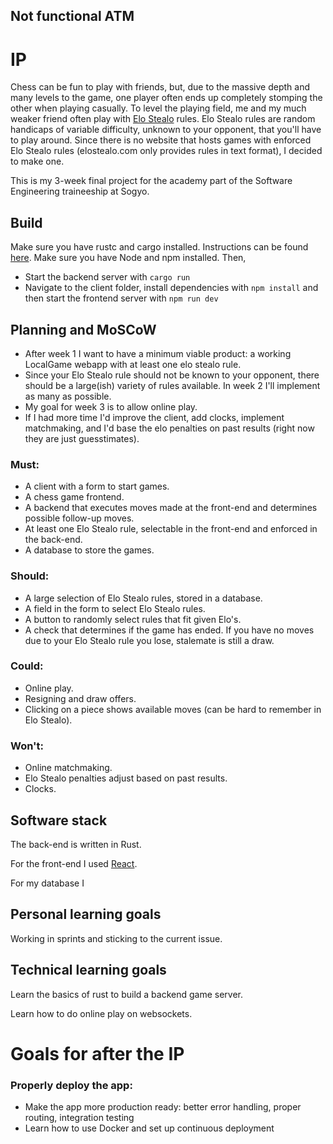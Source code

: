 ## Not functional ATM

# IP
Chess can be fun to play with friends, but, due to the massive depth and many levels to the game, one player often ends up completely stomping the other when playing casually.
To level the playing field, me and my much weaker friend often play with [Elo Stealo](https://elostealo.com) rules.
Elo Stealo rules are random handicaps of variable difficulty, unknown to your opponent, that you'll have to play around.
Since there is no website that hosts games with enforced Elo Stealo rules (elostealo.com only provides rules in text format), I decided to make one.

This is my 3-week final project for the academy part of the Software Engineering traineeship at Sogyo.

## Build
Make sure you have rustc and cargo installed. Instructions can be found [here](https://rustup.rs/). Make sure you have Node and npm installed.
Then,
- Start the backend server with ```cargo run```
- Navigate to the client folder, install dependencies with ```npm install``` and then start the frontend server with ```npm run dev```

##  Planning and MoSCoW
- After week 1 I want to have a minimum viable product: a working LocalGame webapp with at least one elo stealo rule.
- Since your Elo Stealo rule should not be known to your opponent, there should be a large(ish) variety of rules available.
In week 2 I'll implement as many as possible.
- My goal for week 3 is to allow online play.
- If I had more time I'd improve the client, add clocks, implement matchmaking, and I'd base the elo penalties on past results (right now they are just guesstimates).

### Must: 
- A client with a form to start games.
- A chess game frontend.
- A backend that executes moves made at the front-end and determines possible follow-up moves.
- At least one Elo Stealo rule, selectable in the front-end and enforced in the back-end.
- A database to store the games.

### Should:
- A large selection of Elo Stealo rules, stored in a database.
- A field in the form to select Elo Stealo rules.
- A button to randomly select rules that fit given Elo's.
- A check that determines if the game has ended. If you have no moves due to your Elo Stealo rule you lose, stalemate is still a draw.

### Could:
- Online play.
- Resigning and draw offers.
- Clicking on a piece shows available moves (can be hard to remember in Elo Stealo).

### Won't:
- Online matchmaking.
- Elo Stealo penalties adjust based on past results. 
- Clocks.

## Software stack
The back-end is written in Rust.

For the front-end I used [React](https://react.dev/).

For my database I 

## Personal learning goals
Working in sprints and sticking to the current issue.

## Technical learning goals
Learn the basics of rust to build a backend game server.

Learn how to do online play on websockets.

# Goals for after the IP
### Properly deploy the app:
 - Make the app more production ready: better error handling, proper routing, integration testing
 - Learn how to use Docker and set up continuous deployment